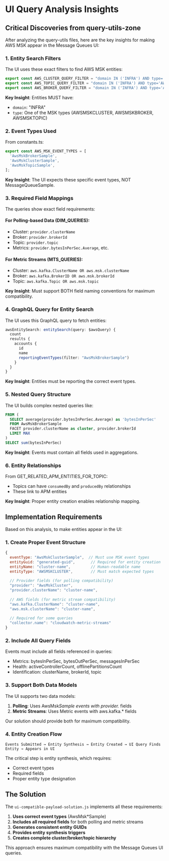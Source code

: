 # UI Query Analysis Insights

## Critical Discoveries from query-utils-zone

After analyzing the query-utils files, here are the key insights for making AWS MSK appear in the Message Queues UI:

### 1. Entity Search Filters

The UI uses these exact filters to find AWS MSK entities:

```typescript
export const AWS_CLUSTER_QUERY_FILTER = "domain IN ('INFRA') AND type='AWSMSKCLUSTER'";
export const AWS_TOPIC_QUERY_FILTER = "domain IN ('INFRA') AND type='AWSMSKTOPIC'";
export const AWS_BROKER_QUERY_FILTER = "domain IN ('INFRA') AND type='AWSMSKBROKER'";
```

**Key Insight**: Entities MUST have:
- `domain`: "INFRA"
- `type`: One of the MSK types (AWSMSKCLUSTER, AWSMSKBROKER, AWSMSKTOPIC)

### 2. Event Types Used

From constants.ts:
```typescript
export const AWS_MSK_EVENT_TYPES = [
  'AwsMskBrokerSample',
  'AwsMskClusterSample',
  'AwsMskTopicSample',
];
```

**Key Insight**: The UI expects these specific event types, NOT MessageQueueSample.

### 3. Required Field Mappings

The queries show exact field requirements:

#### For Polling-based Data (DIM_QUERIES):
- Cluster: `provider.clusterName`
- Broker: `provider.brokerId`
- Topic: `provider.topic`
- Metrics: `provider.bytesInPerSec.Average`, etc.

#### For Metric Streams (MTS_QUERIES):
- Cluster: `aws.kafka.ClusterName OR aws.msk.clusterName`
- Broker: `aws.kafka.BrokerID OR aws.msk.brokerId`
- Topic: `aws.kafka.Topic OR aws.msk.topic`

**Key Insight**: Must support BOTH field naming conventions for maximum compatibility.

### 4. GraphQL Query for Entity Search

The UI uses this GraphQL query to fetch entities:

```typescript
awsEntitySearch: entitySearch(query: $awsQuery) {
  count
  results {
    accounts {
      id
      name
      reportingEventTypes(filter: "AwsMskBrokerSample")
    }
  }
}
```

**Key Insight**: Entities must be reporting the correct event types.

### 5. Nested Query Structure

The UI builds complex nested queries like:

```sql
FROM (
  SELECT average(provider.bytesInPerSec.Average) as 'bytesInPerSec'
  FROM AwsMskBrokerSample
  FACET provider.clusterName as cluster, provider.brokerId
  LIMIT MAX
)
SELECT sum(bytesInPerSec)
```

**Key Insight**: Events must contain all fields used in aggregations.

### 6. Entity Relationships

From GET_RELATED_APM_ENTITIES_FOR_TOPIC:
- Topics can have `consumedBy` and `producedBy` relationships
- These link to APM entities

**Key Insight**: Proper entity creation enables relationship mapping.

## Implementation Requirements

Based on this analysis, to make entities appear in the UI:

### 1. Create Proper Event Structure

```javascript
{
  eventType: "AwsMskClusterSample",  // Must use MSK event types
  entityGuid: "generated-guid",       // Required for entity creation
  entityName: "cluster-name",         // Human-readable name
  entityType: "AWSMSKCLUSTER",        // Must match expected types
  
  // Provider fields (for polling compatibility)
  "provider": "AwsMskCluster",
  "provider.clusterName": "cluster-name",
  
  // AWS fields (for metric stream compatibility)
  "aws.kafka.ClusterName": "cluster-name",
  "aws.msk.clusterName": "cluster-name",
  
  // Required for some queries
  "collector.name": "cloudwatch-metric-streams"
}
```

### 2. Include All Query Fields

Events must include all fields referenced in queries:
- Metrics: bytesInPerSec, bytesOutPerSec, messagesInPerSec
- Health: activeControllerCount, offlinePartitionsCount
- Identification: clusterName, brokerId, topic

### 3. Support Both Data Models

The UI supports two data models:
1. **Polling**: Uses AwsMsk*Sample events with provider.* fields
2. **Metric Streams**: Uses Metric events with aws.kafka.* fields

Our solution should provide both for maximum compatibility.

### 4. Entity Creation Flow

```
Events Submitted → Entity Synthesis → Entity Created → UI Query Finds Entity → Appears in UI
```

The critical step is entity synthesis, which requires:
- Correct event types
- Required fields
- Proper entity type designation

## The Solution

The `ui-compatible-payload-solution.js` implements all these requirements:

1. **Uses correct event types** (AwsMsk*Sample)
2. **Includes all required fields** for both polling and metric streams
3. **Generates consistent entity GUIDs**
4. **Provides entity synthesis triggers**
5. **Creates complete cluster/broker/topic hierarchy**

This approach ensures maximum compatibility with the Message Queues UI queries.